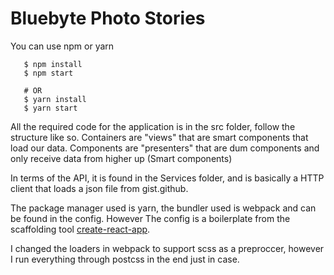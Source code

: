# Bluebyte Photo Stories


You can use npm or yarn

```
   $ npm install
   $ npm start

   # OR
   $ yarn install
   $ yarn start
```

All the required code for the application is in the src folder, follow the structure like so.
Containers are "views" that are smart components that load our data.
Components are "presenters" that are dum components and only receive data from higher up (Smart components)

In terms of the API, it is found in the Services folder, and is basically a HTTP client that loads a json file from gist.github.

The package manager used is yarn, the bundler used is webpack and can be found in the config. However The config is a boilerplate from the scaffolding tool
[create-react-app](https://github.com/facebookincubator/create-react-app).

I changed the loaders in webpack to support scss as a preproccer, however I run everything through postcss in the end just in case.